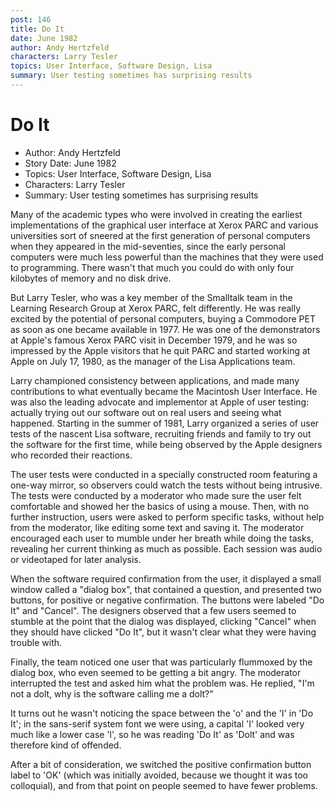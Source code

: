 ```yaml
---
post: 146
title: Do It
date: June 1982
author: Andy Hertzfeld
characters: Larry Tesler
topics: User Interface, Software Design, Lisa
summary: User testing sometimes has surprising results
---
```


# Do It
* Author: Andy Hertzfeld
* Story Date: June 1982
* Topics: User Interface, Software Design, Lisa
* Characters: Larry Tesler
* Summary: User testing sometimes has surprising results

Many of the academic types who were involved in creating the earliest implementations of the graphical user interface at Xerox PARC and various universities sort of sneered at the first generation of personal computers when they appeared in the mid-seventies, since the early personal computers were much less powerful than the machines that they were used to programming. There wasn't that much you could do with only four kilobytes of memory and no disk drive.

But Larry Tesler, who was a key member of the Smalltalk team in the Learning Research Group at Xerox PARC, felt differently.  He was really excited by the potential of personal computers, buying a Commodore PET as soon as one became available in 1977.  He was one of the demonstrators at Apple's famous Xerox PARC visit in December 1979, and he was so impressed by the Apple visitors that he quit PARC and started working at Apple on July 17, 1980, as the manager of the Lisa Applications team.

Larry championed consistency between applications, and made many contributions to what eventually became the Macintosh User Interface.  He was also the leading advocate and implementor at Apple of user testing: actually trying out our software out on real users and seeing what happened.   Starting in the summer of 1981, Larry organized a series of user tests of the nascent Lisa software, recruiting friends and family to try out the software for the first time, while being observed by the Apple designers who recorded their reactions.

The user tests were conducted in a specially constructed room featuring a one-way mirror, so observers could watch the tests without being intrusive.  The tests were conducted by a moderator who made sure the user felt comfortable and showed her the basics of using a mouse.  Then, with no further instruction, users were asked to perform specific tasks, without help from the moderator, like editing some text and saving it.  The moderator encouraged each user to mumble under her breath while doing the tasks, revealing her current thinking as much as possible.  Each session was audio or videotaped for later analysis.

When the software required confirmation from the user, it displayed a small window called a "dialog box", that contained a question, and presented two buttons, for positive or negative confirmation.  The buttons were labeled "Do It" and "Cancel".  The designers observed that a few users seemed to stumble at the point that the dialog was displayed, clicking "Cancel" when they should have clicked "Do It", but it wasn't clear what they were having trouble with.

Finally, the team noticed one user that was particularly flummoxed by the dialog box, who even seemed to be getting a bit angry.   The moderator interrupted the test and asked him what the problem was.  He replied, "I'm not a dolt, why is the software calling me a dolt?"

It turns out he wasn't noticing the space between the 'o' and the 'I' in 'Do It'; in the sans-serif system font we were using, a capital 'I' looked very much like a lower case 'l', so he was reading 'Do It' as 'Dolt' and was therefore kind of offended.

After a bit of consideration, we switched the positive confirmation button label to 'OK' (which was initially avoided, because we thought it was too colloquial), and from that point on people seemed to have fewer problems.